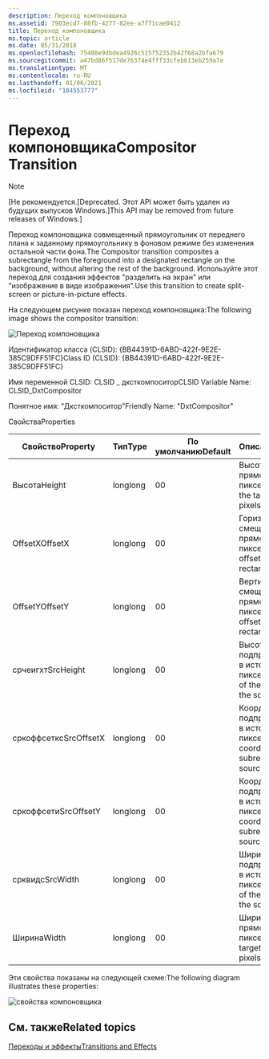 ```yaml
---
description: Переход компоновщика
ms.assetid: 7903ecd7-88fb-4277-82ee-a7f71cae0412
title: Переход компоновщика
ms.topic: article
ms.date: 05/31/2018
ms.openlocfilehash: 75488e9dbdea4926c515f52352b42f68a2bfa679
ms.sourcegitcommit: a47bd86f517de76374e4fff33cfeb613eb259a7e
ms.translationtype: MT
ms.contentlocale: ru-RU
ms.lasthandoff: 01/06/2021
ms.locfileid: "104553777"
---
```

# <a name="compositor-transition"></a><span data-ttu-id="0fd8a-103">Переход компоновщика</span><span class="sxs-lookup"><span data-stu-id="0fd8a-103">Compositor Transition</span></span>

> [!Note]  
> <span data-ttu-id="0fd8a-104">\[Не рекомендуется.</span><span class="sxs-lookup"><span data-stu-id="0fd8a-104">\[Deprecated.</span></span> <span data-ttu-id="0fd8a-105">Этот API может быть удален из будущих выпусков Windows.\]</span><span class="sxs-lookup"><span data-stu-id="0fd8a-105">This API may be removed from future releases of Windows.\]</span></span>

 

<span data-ttu-id="0fd8a-106">Переход компоновщика совмещенный прямоугольник от переднего плана к заданному прямоугольнику в фоновом режиме без изменения остальной части фона.</span><span class="sxs-lookup"><span data-stu-id="0fd8a-106">The Compositor transition composites a subrectangle from the foreground into a designated rectangle on the background, without altering the rest of the background.</span></span> <span data-ttu-id="0fd8a-107">Используйте этот переход для создания эффектов "разделить на экран" или "изображение в виде изображения".</span><span class="sxs-lookup"><span data-stu-id="0fd8a-107">Use this transition to create split-screen or picture-in-picture effects.</span></span>

<span data-ttu-id="0fd8a-108">На следующем рисунке показан переход компоновщика:</span><span class="sxs-lookup"><span data-stu-id="0fd8a-108">The following image shows the compositor transition:</span></span>

![Переход компоновщика](images/trans-compositor.png)

<span data-ttu-id="0fd8a-110">Идентификатор класса (CLSID): {BB44391D-6ABD-422f-9E2E-385C9DFF51FC}</span><span class="sxs-lookup"><span data-stu-id="0fd8a-110">Class ID (CLSID): {BB44391D-6ABD-422f-9E2E-385C9DFF51FC}</span></span>

<span data-ttu-id="0fd8a-111">Имя переменной CLSID: CLSID \_ дксткомпоситор</span><span class="sxs-lookup"><span data-stu-id="0fd8a-111">CLSID Variable Name: CLSID\_DxtCompositor</span></span>

<span data-ttu-id="0fd8a-112">Понятное имя: "Дксткомпоситор"</span><span class="sxs-lookup"><span data-stu-id="0fd8a-112">Friendly Name: "DxtCompositor"</span></span>

<span data-ttu-id="0fd8a-113">Свойства</span><span class="sxs-lookup"><span data-stu-id="0fd8a-113">Properties</span></span>



| <span data-ttu-id="0fd8a-114">Свойство</span><span class="sxs-lookup"><span data-stu-id="0fd8a-114">Property</span></span>   | <span data-ttu-id="0fd8a-115">Тип</span><span class="sxs-lookup"><span data-stu-id="0fd8a-115">Type</span></span> | <span data-ttu-id="0fd8a-116">По умолчанию</span><span class="sxs-lookup"><span data-stu-id="0fd8a-116">Default</span></span> | <span data-ttu-id="0fd8a-117">Описание</span><span class="sxs-lookup"><span data-stu-id="0fd8a-117">Description</span></span>                                                    |
|------------|------|---------|----------------------------------------------------------------|
| <span data-ttu-id="0fd8a-118">Высота</span><span class="sxs-lookup"><span data-stu-id="0fd8a-118">Height</span></span>     | <span data-ttu-id="0fd8a-119">long</span><span class="sxs-lookup"><span data-stu-id="0fd8a-119">long</span></span> | <span data-ttu-id="0fd8a-120">0</span><span class="sxs-lookup"><span data-stu-id="0fd8a-120">0</span></span>       | <span data-ttu-id="0fd8a-121">Высота целевого прямоугольника в пикселях.</span><span class="sxs-lookup"><span data-stu-id="0fd8a-121">Height of the target rectangle, in pixels.</span></span>                     |
| <span data-ttu-id="0fd8a-122">OffsetX</span><span class="sxs-lookup"><span data-stu-id="0fd8a-122">OffsetX</span></span>    | <span data-ttu-id="0fd8a-123">long</span><span class="sxs-lookup"><span data-stu-id="0fd8a-123">long</span></span> | <span data-ttu-id="0fd8a-124">0</span><span class="sxs-lookup"><span data-stu-id="0fd8a-124">0</span></span>       | <span data-ttu-id="0fd8a-125">Горизонтальное смещение целевого прямоугольника в пикселях.</span><span class="sxs-lookup"><span data-stu-id="0fd8a-125">Horizontal offset of the target rectangle, in pixels.</span></span>          |
| <span data-ttu-id="0fd8a-126">OffsetY</span><span class="sxs-lookup"><span data-stu-id="0fd8a-126">OffsetY</span></span>    | <span data-ttu-id="0fd8a-127">long</span><span class="sxs-lookup"><span data-stu-id="0fd8a-127">long</span></span> | <span data-ttu-id="0fd8a-128">0</span><span class="sxs-lookup"><span data-stu-id="0fd8a-128">0</span></span>       | <span data-ttu-id="0fd8a-129">Вертикальное смещение целевого прямоугольника в пикселях.</span><span class="sxs-lookup"><span data-stu-id="0fd8a-129">Vertical offset of the target rectangle, in pixels.</span></span>            |
| <span data-ttu-id="0fd8a-130">срчеигхт</span><span class="sxs-lookup"><span data-stu-id="0fd8a-130">SrcHeight</span></span>  | <span data-ttu-id="0fd8a-131">long</span><span class="sxs-lookup"><span data-stu-id="0fd8a-131">long</span></span> | <span data-ttu-id="0fd8a-132">0</span><span class="sxs-lookup"><span data-stu-id="0fd8a-132">0</span></span>       | <span data-ttu-id="0fd8a-133">Высота подпрямоугольника в источнике (в пикселях).</span><span class="sxs-lookup"><span data-stu-id="0fd8a-133">The height of the subrectangle on the source, in pixels.</span></span>       |
| <span data-ttu-id="0fd8a-134">сркоффсеткс</span><span class="sxs-lookup"><span data-stu-id="0fd8a-134">SrcOffsetX</span></span> | <span data-ttu-id="0fd8a-135">long</span><span class="sxs-lookup"><span data-stu-id="0fd8a-135">long</span></span> | <span data-ttu-id="0fd8a-136">0</span><span class="sxs-lookup"><span data-stu-id="0fd8a-136">0</span></span>       | <span data-ttu-id="0fd8a-137">Координата по оси x подпрямоугольника в источнике (в пикселях).</span><span class="sxs-lookup"><span data-stu-id="0fd8a-137">The x-coordinate of the subrectangle on the source, in pixels.</span></span> |
| <span data-ttu-id="0fd8a-138">сркоффсети</span><span class="sxs-lookup"><span data-stu-id="0fd8a-138">SrcOffsetY</span></span> | <span data-ttu-id="0fd8a-139">long</span><span class="sxs-lookup"><span data-stu-id="0fd8a-139">long</span></span> | <span data-ttu-id="0fd8a-140">0</span><span class="sxs-lookup"><span data-stu-id="0fd8a-140">0</span></span>       | <span data-ttu-id="0fd8a-141">Координата по оси y подпрямоугольника в источнике (в пикселях).</span><span class="sxs-lookup"><span data-stu-id="0fd8a-141">The y-coordinate of the subrectangle on the source, in pixels.</span></span> |
| <span data-ttu-id="0fd8a-142">срквидс</span><span class="sxs-lookup"><span data-stu-id="0fd8a-142">SrcWidth</span></span>   | <span data-ttu-id="0fd8a-143">long</span><span class="sxs-lookup"><span data-stu-id="0fd8a-143">long</span></span> | <span data-ttu-id="0fd8a-144">0</span><span class="sxs-lookup"><span data-stu-id="0fd8a-144">0</span></span>       | <span data-ttu-id="0fd8a-145">Ширина подпрямоугольника в источнике (в пикселях).</span><span class="sxs-lookup"><span data-stu-id="0fd8a-145">The width of the subrectangle on the source, in pixels.</span></span>        |
| <span data-ttu-id="0fd8a-146">Ширина</span><span class="sxs-lookup"><span data-stu-id="0fd8a-146">Width</span></span>      | <span data-ttu-id="0fd8a-147">long</span><span class="sxs-lookup"><span data-stu-id="0fd8a-147">long</span></span> | <span data-ttu-id="0fd8a-148">0</span><span class="sxs-lookup"><span data-stu-id="0fd8a-148">0</span></span>       | <span data-ttu-id="0fd8a-149">Ширина целевого прямоугольника в пикселях.</span><span class="sxs-lookup"><span data-stu-id="0fd8a-149">Width of the target rectangle, in pixels.</span></span>                      |



 

<span data-ttu-id="0fd8a-150">Эти свойства показаны на следующей схеме:</span><span class="sxs-lookup"><span data-stu-id="0fd8a-150">The following diagram illustrates these properties:</span></span>

![свойства компоновщика](images/compmeasure.png)

## <a name="related-topics"></a><span data-ttu-id="0fd8a-152">См. также</span><span class="sxs-lookup"><span data-stu-id="0fd8a-152">Related topics</span></span>

<dl> <dt>

[<span data-ttu-id="0fd8a-153">Переходы и эффекты</span><span class="sxs-lookup"><span data-stu-id="0fd8a-153">Transitions and Effects</span></span>](transitions-and-effects.md)
</dt> </dl>

 

 



